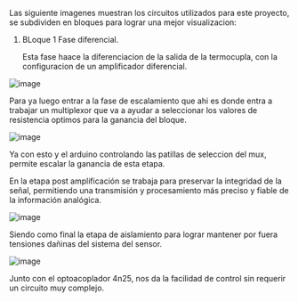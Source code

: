 Las siguiente imagenes muestran los circuitos utilizados para este proyecto, se subdividen en bloques para lograr una mejor visualizacion:

1) BLoque 1 Fase diferencial.

   Esta fase haace la diferenciacion de la salida de la termocupla, con la configuracion de un amplificador diferencial.

![image](https://github.com/stevenag1999/Lab3_Taller_ITCR/assets/79070879/a6003851-1de8-4e4b-80d7-2029be0c9855)


Para ya luego entrar a la fase de escalamiento que ahi es donde entra a trabajar un multiplexor que va a ayudar a seleccionar los valores de resistencia optimos para la ganancia del bloque.

![image](https://github.com/stevenag1999/Lab3_Taller_ITCR/assets/79070879/fb6d9ec8-f0e1-455f-b818-3d7be9f73a67)


Ya con esto y el arduino controlando las patillas de seleccion del mux, permite escalar la ganancia de esta etapa.

En la etapa post amplificación se trabaja para preservar la integridad de la señal, permitiendo una transmisión y procesamiento más preciso y fiable de la información analógica.

![image](https://github.com/stevenag1999/Lab3_Taller_ITCR/assets/79070879/a9959931-2b76-4a68-a820-f769623d25c0)

Siendo como final la etapa de aislamiento para lograr mantener por fuera tensiones dañinas del sistema del sensor.


![image](https://github.com/stevenag1999/Lab3_Taller_ITCR/assets/79070879/8d2cfe97-894e-4796-8d44-d7542b787050)

Junto con el optoacoplador 4n25, nos da la facilidad de control sin requerir un circuito muy complejo.











